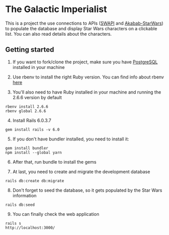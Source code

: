 # The Galactic Imperialist
This is a project the use connections to APIs ([SWAPI](https://swapi.dev/) and [Akabab-StarWars](https://github.com/akabab/starwars-api)) to populate the database and display Star Wars characters on a clickable list. You can also read details about the characters.

## Getting started
1) If you want to fork/clone the project, make sure you have [PostgreSQL](https://www.postgresql.org/) installed in your machine

2) Use rbenv to install the right Ruby version. You can find info about rbenv [here](https://github.com/rbenv/rbenv)

3) You'll also need to have Ruby installed in your machine and running the 2.6.6 version by default
```
rbenv install 2.6.6
rbenv global 2.6.6
```
4) Install Rails 6.0.3.7
```
gem install rails -v 6.0
```
5) If you don't have bundler installed, you need to install it:
```
gem install bundler
npm install --global yarn
```
6) After that, run bundle to install the gems

7) At last, you need to create and migrate the development database
```
rails db:create db:migrate
```
8) Don't forget to seed the database, so it gets populated by the Star Wars information
```
rails db:seed
```
9) You can finally check the web application
```
rails s
http://localhost:3000/
```
